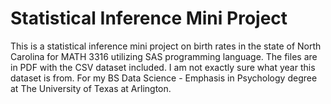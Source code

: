 # Statistical Inference Mini Project
This is a statistical inference mini project on birth rates in the state of North Carolina for MATH 3316 utilizing SAS programming language. The files are in PDF with the CSV dataset included. I am not exactly sure what year this dataset is from. For my BS Data Science - Emphasis in Psychology degree at The University of Texas at Arlington.
